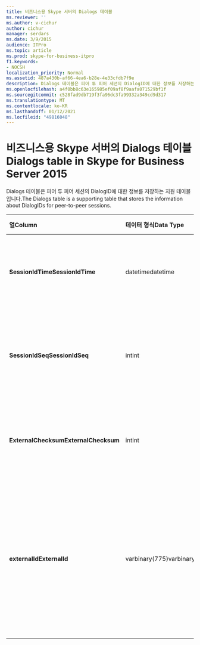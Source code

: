 ```yaml
---
title: 비즈니스용 Skype 서버의 Dialogs 테이블
ms.reviewer: ''
ms.author: v-cichur
author: cichur
manager: serdars
ms.date: 3/9/2015
audience: ITPro
ms.topic: article
ms.prod: skype-for-business-itpro
f1.keywords:
- NOCSH
localization_priority: Normal
ms.assetid: 487a430b-af66-4ea6-b28e-4e33cfdb7f9e
description: Dialogs 테이블은 피어 투 피어 세션의 DialogID에 대한 정보를 저장하는 지원 테이블입니다.
ms.openlocfilehash: a4f0bb8c63e165985ef09af8f9aafa071529bf1f
ms.sourcegitcommit: c528fad9db719f3fa96dc3fa99332a349cd9d317
ms.translationtype: MT
ms.contentlocale: ko-KR
ms.lasthandoff: 01/12/2021
ms.locfileid: "49816048"
---
```

# <a name="dialogs-table-in-skype-for-business-server-2015"></a><span data-ttu-id="db741-103">비즈니스용 Skype 서버의 Dialogs 테이블</span><span class="sxs-lookup"><span data-stu-id="db741-103">Dialogs table in Skype for Business Server 2015</span></span>
 
<span data-ttu-id="db741-104">Dialogs 테이블은 피어 투 피어 세션의 DialogID에 대한 정보를 저장하는 지원 테이블입니다.</span><span class="sxs-lookup"><span data-stu-id="db741-104">The Dialogs table is a supporting table that stores the information about DialogIDs for peer-to-peer sessions.</span></span>
  
|<span data-ttu-id="db741-105">**열**</span><span class="sxs-lookup"><span data-stu-id="db741-105">**Column**</span></span>|<span data-ttu-id="db741-106">**데이터 형식**</span><span class="sxs-lookup"><span data-stu-id="db741-106">**Data Type**</span></span>|<span data-ttu-id="db741-107">**키/인덱스**</span><span class="sxs-lookup"><span data-stu-id="db741-107">**Key/Index**</span></span>|<span data-ttu-id="db741-108">**세부 정보**</span><span class="sxs-lookup"><span data-stu-id="db741-108">**Details**</span></span>|
|:-----|:-----|:-----|:-----|
|<span data-ttu-id="db741-109">**SessionIdTime**</span><span class="sxs-lookup"><span data-stu-id="db741-109">**SessionIdTime**</span></span> <br/> |<span data-ttu-id="db741-110">datetime</span><span class="sxs-lookup"><span data-stu-id="db741-110">datetime</span></span>  <br/> |<span data-ttu-id="db741-111">Primary</span><span class="sxs-lookup"><span data-stu-id="db741-111">Primary</span></span>  <br/> |<span data-ttu-id="db741-112">세션 요청 시간 세션을 고유하게 식별하기 위해 SessionIDSeq와 함께 사용됩니다.</span><span class="sxs-lookup"><span data-stu-id="db741-112">Time of session request; used in conjunction with SessionIDSeq to uniquely identify a session.</span></span>  <br/> |
|<span data-ttu-id="db741-113">**SessionIdSeq**</span><span class="sxs-lookup"><span data-stu-id="db741-113">**SessionIdSeq**</span></span> <br/> |<span data-ttu-id="db741-114">int</span><span class="sxs-lookup"><span data-stu-id="db741-114">int</span></span>  <br/> |<span data-ttu-id="db741-115">Primary</span><span class="sxs-lookup"><span data-stu-id="db741-115">Primary</span></span>  <br/> |<span data-ttu-id="db741-116">세션을 식별하기 위한 ID 번호입니다.</span><span class="sxs-lookup"><span data-stu-id="db741-116">ID number to identify the session.</span></span> <span data-ttu-id="db741-117">SessionIDTime과 함께 세션을 고유하게 식별하는 데 사용됩니다.</span><span class="sxs-lookup"><span data-stu-id="db741-117">Used in conjunction with SessionIDTime to uniquely identify a session.</span></span>  <br/> |
|<span data-ttu-id="db741-118">**ExternalChecksum**</span><span class="sxs-lookup"><span data-stu-id="db741-118">**ExternalChecksum**</span></span> <br/> |<span data-ttu-id="db741-119">int</span><span class="sxs-lookup"><span data-stu-id="db741-119">int</span></span>  <br/> | <br/> |<span data-ttu-id="db741-120">ExternalID의 체크um입니다.</span><span class="sxs-lookup"><span data-stu-id="db741-120">Checksum of the ExternalID.</span></span> <span data-ttu-id="db741-121">이 필드는 데이터베이스 검색 속도를 높이는 데 사용됩니다.</span><span class="sxs-lookup"><span data-stu-id="db741-121">This field is used to increase the speed of database searches.</span></span>  <br/> |
|<span data-ttu-id="db741-122">**externalId**</span><span class="sxs-lookup"><span data-stu-id="db741-122">**ExternalId**</span></span> <br/> |<span data-ttu-id="db741-123">varbinary(775)</span><span class="sxs-lookup"><span data-stu-id="db741-123">varbinary(775)</span></span>  <br/> | <br/> |<span data-ttu-id="db741-124">이진 파일로 저장된 SIP 대화 ID입니다.</span><span class="sxs-lookup"><span data-stu-id="db741-124">SIP dialog ID, stored as a binary.</span></span> <span data-ttu-id="db741-125">이진 파일 형식은 다음입니다.</span><span class="sxs-lookup"><span data-stu-id="db741-125">The format of the binary is:</span></span>  <br/> <span data-ttu-id="db741-126">dialog;from-tag;to-tag</span><span class="sxs-lookup"><span data-stu-id="db741-126">dialog;from-tag;to-tag</span></span>  <br/> <span data-ttu-id="db741-127">이 데이터는 다음 구문을 사용하여 텍스트 형식으로 변환할 수 있습니다.</span><span class="sxs-lookup"><span data-stu-id="db741-127">This data can be converted to text format by using this syntax:</span></span>  <br/>  `cast(cast(ExternalId as varbinary(max)) as varchar(max))` <br/> |
   

